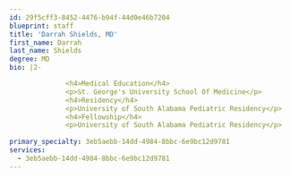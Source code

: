```yaml
---
id: 29f5cff3-8452-4476-b94f-44d0e46b7204
blueprint: staff
title: 'Darrah Shields, MD'
first_name: Darrah
last_name: Shields
degree: MD
bio: |2-

              <h4>Medical Education</h4>
              <p>St. George's University School Of Medicine</p>
              <h4>Residency</h4>
              <p>University of South Alabama Pediatric Residency</p>
              <h4>Fellowship</h4>
              <p>University of South Alabama Pediatric Residency</p>
          
primary_specialty: 3eb5aebb-14dd-4984-8bbc-6e9bc12d9781
services:
  - 3eb5aebb-14dd-4984-8bbc-6e9bc12d9781
---
```

